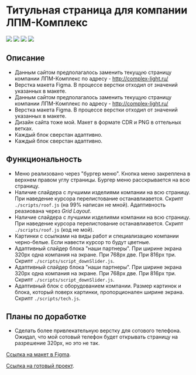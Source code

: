 # Титульная страница для компании ЛПМ-Комплекс

![](https://shields.io/badge/-HTML-orange) 
![](https://shields.io/badge/-HTML-orange)
![](https://shields.io/badge/-CSS-blue)
![](https://shields.io/badge/-JavaScript-yellow)

## Описание
* Данным сайтом предполагалось заменить текущую страницу компании ЛПМ-Комплекс по адресу - http://complex-light.ru/ 
* Верстка макета Figma. В процессе верстки отходил от значений указанных в макете. 
* Данным сайтом предполагалось заменить текущую страницу компании ЛПМ-Комплекс по адресу - http://complex-light.ru/
* Верстка макета Figma. В процессе верстки отходил от значений указанных в макете.
* Дизайн сайта тоже мой. Макет в формате CDR и PNG в оттельных ветках.
* Каждый блок сверстан адаптивно. 
* Каждый блок сверстан адаптивно.

## Функциональность
* Меню реализовано через "бургер меню". Кнопка меню закреплена в верхнем правом углу страницы. Бургер меню расскрывается на всю страницу.
* Наличие слайдера с лучшими изделиями компании на всю страницу. При наведение курсора перелистование останавлиавется. Скрипт `./scripts/roof.js` (на 99% написан не мной). Адаптивность реазиована через *Grid Layout*.
* Наличие слайдера с лучшими изделиями компании на всю страницу. При наведение курсора перелистование останавлиавется. Скрипт `./scripts/roof.js` (код не мой).
* Картинки с ссылками на виды работ и специализацию компании черно-белые. Если навести курсор то будут цветные.
* Адаптивный слайдер блока "наши партнеры". При ширине экрана 320px одна компания на экране. При 768px две. При 816px три. Скрипт `./scripts/script_downSlider.js`. 
* Адаптивный слайдер блока "наши партнеры". При ширине экрана 320px одна компания на экране. При 768px две. При 816px три. Скрипт `./scripts/script_downSlider.js`.
* Адаптивный блок с оборудованием компании. Размер картинок и блока, который поверх картинки, пропорционален ширине экрана. Скрипт `./scripts/tech.js`.

## Планы по доработке
* Сделать более привлекательную верстку для сотового телефона. Ожидал, что мой сотовый телефон будет открывать страницу на разрешение 320px, но это не так. 

[Ссылка на макет в Figma](https://www.figma.com/file/6Cusjy39hADuiTcmojrFud/Main-2?node-id=0%3A1).

[Ссылка на готовый проект](https://tyt34.github.io/lpm-komplex/).
